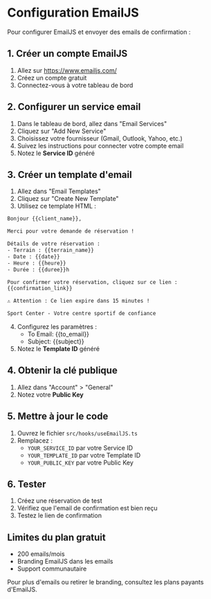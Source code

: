 
# Configuration EmailJS

Pour configurer EmailJS et envoyer des emails de confirmation :

## 1. Créer un compte EmailJS
1. Allez sur https://www.emailjs.com/
2. Créez un compte gratuit
3. Connectez-vous à votre tableau de bord

## 2. Configurer un service email
1. Dans le tableau de bord, allez dans "Email Services"
2. Cliquez sur "Add New Service"
3. Choisissez votre fournisseur (Gmail, Outlook, Yahoo, etc.)
4. Suivez les instructions pour connecter votre compte email
5. Notez le **Service ID** généré

## 3. Créer un template d'email
1. Allez dans "Email Templates"
2. Cliquez sur "Create New Template"
3. Utilisez ce template HTML :

```html
Bonjour {{client_name}},

Merci pour votre demande de réservation !

Détails de votre réservation :
- Terrain : {{terrain_name}}
- Date : {{date}}
- Heure : {{heure}}
- Durée : {{duree}}h

Pour confirmer votre réservation, cliquez sur ce lien :
{{confirmation_link}}

⚠️ Attention : Ce lien expire dans 15 minutes !

Sport Center - Votre centre sportif de confiance
```

4. Configurez les paramètres :
   - To Email: {{to_email}}
   - Subject: {{subject}}
5. Notez le **Template ID** généré

## 4. Obtenir la clé publique
1. Allez dans "Account" > "General"
2. Notez votre **Public Key**

## 5. Mettre à jour le code
1. Ouvrez le fichier `src/hooks/useEmailJS.ts`
2. Remplacez :
   - `YOUR_SERVICE_ID` par votre Service ID
   - `YOUR_TEMPLATE_ID` par votre Template ID  
   - `YOUR_PUBLIC_KEY` par votre Public Key

## 6. Tester
1. Créez une réservation de test
2. Vérifiez que l'email de confirmation est bien reçu
3. Testez le lien de confirmation

## Limites du plan gratuit
- 200 emails/mois
- Branding EmailJS dans les emails
- Support communautaire

Pour plus d'emails ou retirer le branding, consultez les plans payants d'EmailJS.
